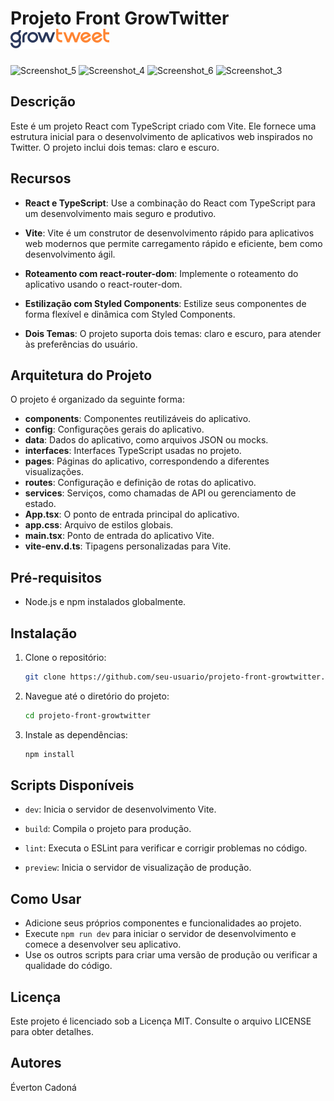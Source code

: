 # Projeto Front GrowTwitter                                                        ![GrowTwitter Logo](./public/light_color/logo_growtweet.svg)
![Screenshot_5](https://github.com/cadonaenrike/projeto-front-growtwitter/assets/95323804/9cdd877a-eb0d-4540-aed4-001532579a4e)
![Screenshot_4](https://github.com/cadonaenrike/projeto-front-growtwitter/assets/95323804/0331baba-8f02-4113-bf12-133e71ebbe3c)
![Screenshot_6](https://github.com/cadonaenrike/projeto-front-growtwitter/assets/95323804/d57a64a0-690a-468e-8f8c-ad5e165d6ae3)
![Screenshot_3](https://github.com/cadonaenrike/projeto-front-growtwitter/assets/95323804/52696f42-f1a7-44c4-8ab8-ebf0f6a28eaf)

## Descrição

Este é um projeto React com TypeScript criado com Vite. Ele fornece uma estrutura inicial para o desenvolvimento de aplicativos web inspirados no Twitter. O projeto inclui dois temas: claro e escuro.

## Recursos

- **React e TypeScript**: Use a combinação do React com TypeScript para um desenvolvimento mais seguro e produtivo.

- **Vite**: Vite é um construtor de desenvolvimento rápido para aplicativos web modernos que permite carregamento rápido e eficiente, bem como desenvolvimento ágil.

- **Roteamento com react-router-dom**: Implemente o roteamento do aplicativo usando o react-router-dom.

- **Estilização com Styled Components**: Estilize seus componentes de forma flexível e dinâmica com Styled Components.

- **Dois Temas**: O projeto suporta dois temas: claro e escuro, para atender às preferências do usuário.

## Arquitetura do Projeto

O projeto é organizado da seguinte forma:

- **components**: Componentes reutilizáveis do aplicativo.
- **config**: Configurações gerais do aplicativo.
- **data**: Dados do aplicativo, como arquivos JSON ou mocks.
- **interfaces**: Interfaces TypeScript usadas no projeto.
- **pages**: Páginas do aplicativo, correspondendo a diferentes visualizações.
- **routes**: Configuração e definição de rotas do aplicativo.
- **services**: Serviços, como chamadas de API ou gerenciamento de estado.
- **App.tsx**: O ponto de entrada principal do aplicativo.
- **app.css**: Arquivo de estilos globais.
- **main.tsx**: Ponto de entrada do aplicativo Vite.
- **vite-env.d.ts**: Tipagens personalizadas para Vite.

## Pré-requisitos

- Node.js e npm instalados globalmente.

## Instalação

1. Clone o repositório:

   ```bash
   git clone https://github.com/seu-usuario/projeto-front-growtwitter.git
   ```

2. Navegue até o diretório do projeto:

   ```bash
   cd projeto-front-growtwitter
   ```

3. Instale as dependências:

   ```bash
   npm install
   ```

## Scripts Disponíveis

- `dev`: Inicia o servidor de desenvolvimento Vite.

- `build`: Compila o projeto para produção.

- `lint`: Executa o ESLint para verificar e corrigir problemas no código.

- `preview`: Inicia o servidor de visualização de produção.

## Como Usar

- Adicione seus próprios componentes e funcionalidades ao projeto.
- Execute `npm run dev` para iniciar o servidor de desenvolvimento e comece a desenvolver seu aplicativo.
- Use os outros scripts para criar uma versão de produção ou verificar a qualidade do código.

## Licença
Este projeto é licenciado sob a Licença MIT. Consulte o arquivo LICENSE para obter detalhes.

## Autores
Éverton Cadoná
